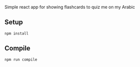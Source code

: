 Simple react app for showing flashcards to quiz me on my Arabic

Setup
---

```
npm install
```

Compile
---

```
npm run compile
```
